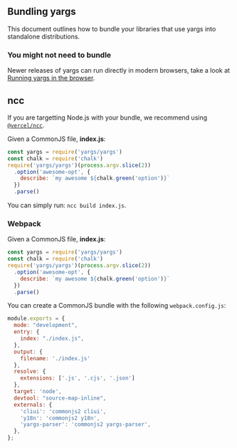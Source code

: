## Bundling yargs

This document outlines how to bundle your libraries that use yargs into
standalone distributions.

### You might not need to bundle

Newer releases of yargs can run directly in modern browsers, take a look at
[Running yargs in the browser](https://github.com/yargs/yargs/blob/master/docs/browser.md).

## ncc

If you are targetting Node.js with your bundle, we recommend using
[`@vercel/ncc`](https://www.npmjs.com/package/@vercel/ncc).

Given a CommonJS file, **index.js**:

```js
const yargs = require('yargs/yargs')
const chalk = require('chalk')
require('yargs/yargs')(process.argv.slice(2))
  .option('awesome-opt', {
    describe: `my awesome ${chalk.green('option')}`
  })
  .parse()
```

You can simply run: `ncc build index.js`.

### Webpack

Given a CommonJS file, **index.js**:

```js
const yargs = require('yargs/yargs')
const chalk = require('chalk')
require('yargs/yargs')(process.argv.slice(2))
  .option('awesome-opt', {
    describe: `my awesome ${chalk.green('option')}`
  })
  .parse()
```

You can create a CommonJS bundle with the following `webpack.config.js`:

```js
module.exports = {
  mode: "development",
  entry: {
    index: "./index.js",
  },
  output: {
    filename: './index.js'
  },
  resolve: {
    extensions: ['.js', '.cjs', '.json']
  },
  target: 'node',
  devtool: "source-map-inline",
  externals: {
    'cliui': 'commonjs2 cliui',
    'y18n': 'commonjs2 y18n',
    'yargs-parser': 'commonjs2 yargs-parser',
  },
};
```
